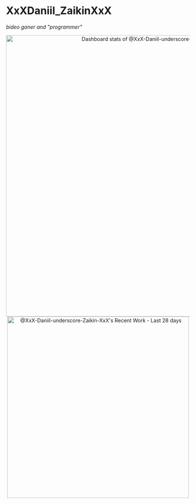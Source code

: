 # XxXDaniil_ZaikinXxX
_bideo ganer and "programmer"_

<!--
**XxX-Daniil-underscore-Zaikin-XxX/XxX-Daniil-underscore-Zaikin-XxX** is a ✨ _special_ ✨ repository because its `README.md` (this file) appears on your GitHub profile.

Here are some ideas to get you started:

- 🔭 I’m currently working on ...
- 🌱 I’m currently learning ...
- 👯 I’m looking to collaborate on ...
- 🤔 I’m looking for help with ...
- 💬 Ask me about ...
- 📫 How to reach me: ...
- 😄 Pronouns: ...
- ⚡ Fun fact: ...
-->

<!-- my-badges start -->
<!-- my-badges end -->

<a href="https://next.ossinsight.io/widgets/official/compose-user-dashboard-stats?user_id=89231080" target="_blank" style="display: block" align="center">
  <picture>
    <source media="(prefers-color-scheme: dark)" srcset="https://next.ossinsight.io/widgets/official/compose-user-dashboard-stats/thumbnail.png?user_id=89231080&image_size=auto&color_scheme=dark" width="771" height="auto">
    <img alt="Dashboard stats of @XxX-Daniil-underscore-Zaikin-XxX" src="https://next.ossinsight.io/widgets/official/compose-user-dashboard-stats/thumbnail.png?user_id=89231080&image_size=auto&color_scheme=light" width="771" height="auto">
  </picture>
</a>
<a href="https://next.ossinsight.io/widgets/official/compose-currently-working-on?user_id=89231080&activity_type=all" target="_blank" style="display: block" align="center">
  <picture>
    <source media="(prefers-color-scheme: dark)" srcset="https://next.ossinsight.io/widgets/official/compose-currently-working-on/thumbnail.png?user_id=89231080&activity_type=all&image_size=auto&color_scheme=dark" width="497.5" height="auto">
    <img alt="@XxX-Daniil-underscore-Zaikin-XxX's Recent Work - Last 28 days" src="https://next.ossinsight.io/widgets/official/compose-currently-working-on/thumbnail.png?user_id=89231080&activity_type=all&image_size=auto&color_scheme=light" width="497.5" height="auto">
  </picture>
</a>
